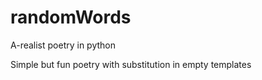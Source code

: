 # randomWords
A-realist poetry in python

Simple but fun poetry with substitution in empty templates
